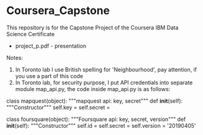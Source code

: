 # Coursera_Capstone
This repository is for the Capstone Project of the Coursera IBM Data Science Certificate

- project_p.pdf  - presentation

Notes:
1. In Toronto lab I use British spelling for 'Neighbourhood', pay attention, if you use a part of this code
2. In Toronto lab, for security purpose, I put API credentials into separate module map_api.py,
the code inside map_api.py is as follows:

class mapquest(object):
    """mapquest api: key, secret"""
    def __init__(self):
        """Constructor"""
        self.key = <key>
        self.secret = <secret>
        
class foursquare(object):
    """Foursquare api: key, secret, version"""
    def __init__(self):
        """Constructor"""
        self.id = <id>
        self.secret = <secret>
        self.version = '20190405'
        
